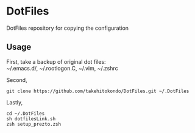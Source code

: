 # DotFiles
DotFiles repository for copying the configuration

## Usage
First, take a backup of original dot files:  
~/.emacs.d/, ~/.rootlogon.C, ~/.vim, ~/.zshrc

Second, 
```
git clone https://github.com/takehitokondo/DotFiles.git ~/.DotFiles
```

Lastly, 
```
cd ~/.DotFiles  
sh dotfilesLink.sh
zsh setup_prezto.zsh
```
